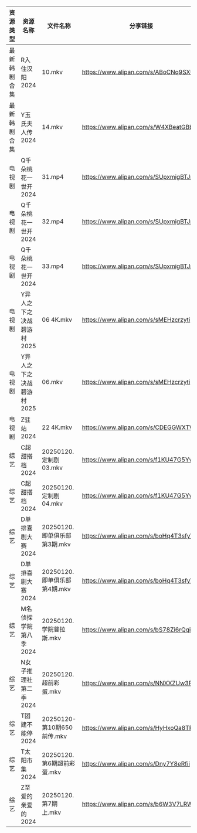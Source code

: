 | 资源类型   | 资源名称            | 文件名称                   | 分享链接                                 | 更新时间                |
| ------ | --------------- | ---------------------- | ------------------------------------ | ------------------- |
| 最新韩剧合集 | R入住汉阳2024       | 10.mkv                 | https://www.alipan.com/s/ABoCNq9SXUm | 2025-01-20 00:06:20 |
| 最新韩剧合集 | Y玉氏夫人传2024      | 14.mkv                 | https://www.alipan.com/s/W4XBeatGBb7 | 2025-01-20 00:06:50 |
| 电视剧    | Q千朵桃花一世开2024    | 31.mp4                 | https://www.alipan.com/s/SUpxmigBTJm | 2025-01-20 18:06:29 |
| 电视剧    | Q千朵桃花一世开2024    | 32.mp4                 | https://www.alipan.com/s/SUpxmigBTJm | 2025-01-20 18:06:29 |
| 电视剧    | Q千朵桃花一世开2024    | 33.mp4                 | https://www.alipan.com/s/SUpxmigBTJm | 2025-01-20 18:06:29 |
| 电视剧    | Y异人之下之决战碧游村2025 | 06 4K.mkv              | https://www.alipan.com/s/sMEHzcrzyti | 2025-01-20 16:06:32 |
| 电视剧    | Y异人之下之决战碧游村2025 | 06.mkv                 | https://www.alipan.com/s/sMEHzcrzyti | 2025-01-20 14:06:30 |
| 电视剧    | Z驻站2024         | 22 4K.mkv              | https://www.alipan.com/s/CDEGGWXTVZe | 2025-01-20 08:06:58 |
| 综艺     | C超甜搭档2024       | 20250120.定制剧03.mkv     | https://www.alipan.com/s/f1KU47G5YvP | 2025-01-20 14:06:47 |
| 综艺     | C超甜搭档2024       | 20250120.定制剧04.mkv     | https://www.alipan.com/s/f1KU47G5YvP | 2025-01-20 14:06:46 |
| 综艺     | D单排喜剧大赛2024     | 20250120.即单俱乐部第3期.mkv  | https://www.alipan.com/s/boHq4T3sfyV | 2025-01-20 14:06:49 |
| 综艺     | D单排喜剧大赛2024     | 20250120.即单俱乐部第4期.mkv  | https://www.alipan.com/s/boHq4T3sfyV | 2025-01-20 14:06:49 |
| 综艺     | M名侦探学院第八季2024   | 20250120.学院普拉斯.mkv     | https://www.alipan.com/s/bS78Zi6rQqi | 2025-01-20 14:07:10 |
| 综艺     | N女子推理社第二季2024   | 20250120.超前彩蛋.mkv      | https://www.alipan.com/s/NNXXZUw3FNE | 2025-01-20 14:07:34 |
| 综艺     | T团建不能停2024      | 20250120-第10期650前传.mkv | https://www.alipan.com/s/HyHxoQa8TRH | 2025-01-20 20:08:02 |
| 综艺     | T太阳市集2024       | 20250120.第6期超前彩蛋.mkv   | https://www.alipan.com/s/Dny7Y8eRfii | 2025-01-20 14:07:56 |
| 综艺     | Z至爱的亲爱的2024     | 20250120.第7期上.mkv      | https://www.alipan.com/s/b6W3V7LRWRj | 2025-01-20 14:08:39 |
